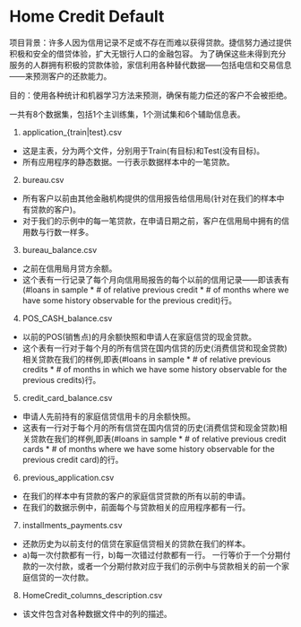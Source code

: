# Home Credit Default 

项目背景：许多人因为信用记录不足或不存在而难以获得贷款。捷信努力通过提供积极和安全的借贷体验，扩大无银行人口的金融包容。
为了确保这些未得到充分服务的人群拥有积极的贷款体验，家信利用各种替代数据——包括电信和交易信息——来预测客户的还款能力。

目的：使用各种统计和机器学习方法来预测，确保有能力偿还的客户不会被拒绝。

一共有8个数据集，包括1个主训练集，1个测试集和6个辅助信息表。

1. application_{train|test}.csv
- 这是主表，分为两个文件，分别用于Train(有目标)和Test(没有目标)。
- 所有应用程序的静态数据。一行表示数据样本中的一笔贷款。

2. bureau.csv

- 所有客户以前由其他金融机构提供的信用报告给信用局(针对在我们的样本中有贷款的客户)。
- 对于我们的示例中的每一笔贷款，在申请日期之前，客户在信用局中拥有的信用数与行数一样多。

3. bureau_balance.csv

- 之前在信用局月贷方余额。
- 这个表有一行记录了每个月向信用局报告的每个以前的信用记录——即该表有(#loans in sample * # of relative previous credit * # of months where we have some history observable for the previous credit)行。

4. POS_CASH_balance.csv

- 以前的POS(销售点)的月余额快照和申请人在家庭信贷的现金贷款。
- 这个表有一行对于每个月的所有信贷在国内信贷的历史(消费信贷和现金贷款)相关贷款在我们的样例,即表(#loans in sample * # of relative previous credits * # of months in which we have some history observable for the previous credits)行。

5. credit_card_balance.csv

- 申请人先前持有的家庭信贷信用卡的月余额快照。
- 这表有一行对于每个月的所有信贷在国内信贷的历史(消费信贷和现金贷款)相关贷款在我们的样例,即表(#loans in sample * # of relative previous credit cards * # of months where we have some history observable for the previous credit card)的行。

6. previous_application.csv

- 在我们的样本中有贷款的客户的家庭信贷贷款的所有以前的申请。
- 在我们的数据示例中，前面每个与贷款相关的应用程序都有一行。

7. installments_payments.csv

- 还款历史为以前支付的信贷在家庭信贷相关的贷款在我们的样本。
- a)每一次付款都有一行，b)每一次错过付款都有一行。
一行等价于一个分期付款的一次付款，或者一个分期付款对应于我们的示例中与贷款相关的前一个家庭信贷的一次付款。

8. HomeCredit_columns_description.csv

- 该文件包含对各种数据文件中的列的描述。
